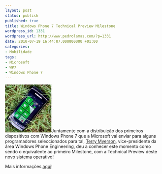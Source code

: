 ```yaml
---
layout: post
status: publish
published: true
title: Windows Phone 7 Technical Preview Milestone
wordpress_id: 1331
wordpress_url: http://www.pedrolamas.com/?p=1331
date: 2010-07-19 16:44:07.000000000 +01:00
categories:
- Mobilidade
tags:
- Microsoft
- WP7
- Windows Phone 7
---
```

![](/wp-content/uploads/2010/07/Samsung-with-Windows-Phone-7-Technical-Preview.jpg "Samsung with Windows Phone 7 Technical Preview")Juntamente com a distribuição dos primeiros dispositivos com Windows Phone 7 que a Microsoft vai enviar para alguns programadores seleccionados para tal, [Terry Myerson](http://www.microsoft.com/presspass/exec/myerson/), vice-presidente da área Windows Phone Engineering, deu a conhecer este momento como sendo o equivalente ao primeiro Milestone, com a Technical Preview deste novo sistema operativo!

Mais informações [aqui](http://www.microsoft.com/presspass/exec/myerson/)!
